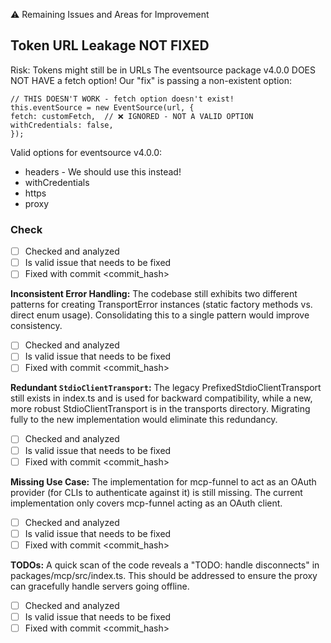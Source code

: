 ⚠️ Remaining Issues and Areas for Improvement

## Token URL Leakage NOT FIXED
Risk: Tokens might still be in URLs
The eventsource package v4.0.0 DOES NOT HAVE a fetch option! Our "fix" is passing a non-existent option:
```
// THIS DOESN'T WORK - fetch option doesn't exist!
this.eventSource = new EventSource(url, {
fetch: customFetch,  // ❌ IGNORED - NOT A VALID OPTION
withCredentials: false,
});
```

Valid options for eventsource v4.0.0:
- headers - We should use this instead!
- withCredentials
- https
- proxy

### Check
- [ ] Checked and analyzed
- [ ] Is valid issue that needs to be fixed
- [ ] Fixed with commit <commit_hash>

**Inconsistent Error Handling:**
The codebase still exhibits two different patterns for creating TransportError instances (static factory methods vs. direct enum usage). Consolidating this to a single pattern would
improve consistency.
- [ ] Checked and analyzed
- [ ] Is valid issue that needs to be fixed
- [ ] Fixed with commit <commit_hash>

**Redundant `StdioClientTransport`:**
The legacy PrefixedStdioClientTransport still exists in index.ts and is used for backward compatibility, while a new, more robust StdioClientTransport is in the transports directory.
Migrating fully to the new implementation would eliminate this redundancy.
- [ ] Checked and analyzed
- [ ] Is valid issue that needs to be fixed
- [ ] Fixed with commit <commit_hash>

**Missing Use Case:**
The implementation for mcp-funnel to act as an OAuth provider (for CLIs to authenticate against it) is still missing. The current implementation only covers mcp-funnel acting as an OAuth
client.
- [ ] Checked and analyzed
- [ ] Is valid issue that needs to be fixed
- [ ] Fixed with commit <commit_hash>

**TODOs:**
A quick scan of the code reveals a "TODO: handle disconnects" in packages/mcp/src/index.ts. This should be addressed to ensure the proxy can gracefully handle servers going offline.
- [ ] Checked and analyzed
- [ ] Is valid issue that needs to be fixed
- [ ] Fixed with commit <commit_hash>